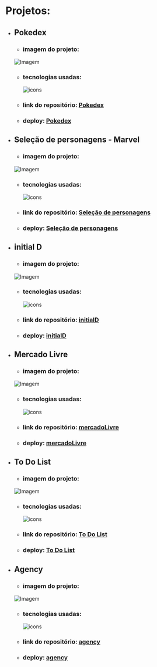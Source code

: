 # Projetos:

- ## Pokedex
    - ### imagem do projeto:
    ![Imagem](https://kevenshtk.github.io/Projetos/img/telaPokedex.png)
    - ### tecnologias usadas: 
        <img src="https://skillicons.dev/icons?i=react,sass" alt="icons"/>
    - ### link do repositório: [Pokedex](https://github.com/Kevenshtk/Pokedex)
    - ### deploy: [Pokedex](https://pokedex-gamma-ten-40.vercel.app)



- ## Seleção de personagens - Marvel
    - ### imagem do projeto:
    ![Imagem](https://kevenshtk.github.io/Projetos/img/telaSelecao.png)
    - ### tecnologias usadas: 
        <img src="https://skillicons.dev/icons?i=html,css,js" alt="icons"/>
    - ### link do repositório: [Seleção de personagens](https://github.com/Kevenshtk/Projetos/tree/main/marvel)
    - ### deploy: [Seleção de personagens](https://kevenshtk.github.io/Projetos/marvel/index.html)



- ## initial D
    - ### imagem do projeto:
    ![Imagem](https://kevenshtk.github.io/Projetos/img/telaInitialD.png)
    - ### tecnologias usadas: 
        <img src="https://skillicons.dev/icons?i=html,css,js" alt="icons"/>
    - ### link do repositório: [initialD](https://github.com/Kevenshtk/Projetos/tree/main/initialD)
    - ### deploy: [initialD](https://kevenshtk.github.io/Projetos/initialD/index.html)

- ## Mercado Livre
    - ### imagem do projeto:
    ![Imagem](https://kevenshtk.github.io/Projetos/img/telaMercado.png)
    - ### tecnologias usadas: 
        <img src="https://skillicons.dev/icons?i=html,sass,js" alt="icons"/>
    - ### link do repositório: [mercadoLivre](https://github.com/Kevenshtk/Projetos/tree/main/mercadoLivre)
    - ### deploy: [mercadoLivre](https://kevenshtk.github.io/Projetos/mercadoLivre/index.html)

- ## To Do List
    - ### imagem do projeto:
    ![Imagem](https://kevenshtk.github.io/Projetos/img/telaToDoList.png)
    - ### tecnologias usadas: 
        <img src="https://skillicons.dev/icons?i=html,sass,bootstrap,jquery,nodejs" alt="icons"/>
    - ### link do repositório: [To Do List](https://github.com/Kevenshtk/Projetos/tree/main/toDoList)
    - ### deploy: [To Do List](https://kevenshtk.github.io/Projetos/toDoList/index.html)



- ## Agency
    - ### imagem do projeto:
    ![Imagem](https://kevenshtk.github.io/Projetos/img/telaAgency.png)
    - ### tecnologias usadas: 
        <img src="https://skillicons.dev/icons?i=html,sass" alt="icons"/>
    - ### link do repositório: [agency](https://github.com/Kevenshtk/Projetos/tree/main/agency)
    - ### deploy: [agency](https://kevenshtk.github.io/Projetos/agency/index.html)
